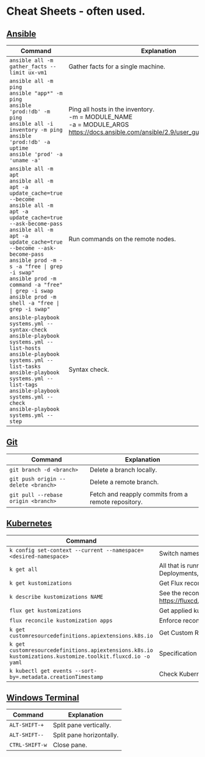 # Cheat Sheets - often used.

## [Ansible](./DevOps/ansible.md)

Command | Explanation
--------|-------------
`ansible all -m gather_facts --limit ux-vm1` | Gather facts for a single machine.
`ansible all -m ping`<br>`ansible "app*" -m ping`<br>`ansible 'prod:!db' -m ping`<br>`ansible all -i inventory -m ping`<br>`ansible 'prod:!db' -a uptime`<br>`ansible 'prod' -a 'uname -a'` | Ping all hosts in the inventory.<br>-m = MODULE_NAME<br> -a =  MODULE_ARGS<br>https://docs.ansible.com/ansible/2.9/user_guide/modules.html
`ansible all -m apt`<br>`ansible all -m apt -a update_cache=true --become`<br>`ansible all -m apt -a update_cache=true  --ask-become-pass`<br>`ansible all -m apt -a update_cache=true --become --ask-become-pass`<br>`ansible prod -m -s -a "free \| grep -i swap"`<br>`ansible prod -m command -a "free" \| grep -i swap`<br>`ansible prod -m shell -a "free \| grep -i swap"` | Run commands on the remote nodes.
`ansible-playbook systems.yml --syntax-check`<br>`ansible-playbook systems.yml --list-hosts`<br>`ansible-playbook systems.yml --list-tasks`<br>`ansible-playbook systems.yml --list-tags`<br>`ansible-playbook systems.yml --check`<br>`ansible-playbook systems.yml --step` | Syntax check.

## [Git](./DevOps/ansible.md)

Command | Explanation
--------|-------------
`git branch -d <branch>` | Delete a branch locally.
`git push origin --delete <branch>` | Delete a remote branch.
`git pull --rebase origin <branch>` | Fetch and reapply commits from a remote repository.

## [Kubernetes](./DevOps/git.md)

| Command                                                                                                   | Explanation                                                                                                      |
| --------------------------------------------------------------------------------------------------------- | ---------------------------------------------------------------------------------------------------------------- |
| `k config set-context --current --namespace=<desired-namespace>`                                          | Switch namespace.                                                                                                |
| `k get all`                                                                                               | All that is running in a current namespace (PODS, Services, Deployments, etc.)                                   |
| `k get kustomizations`                                                                                    | Get Flux reconciliation status.                                                                                  |
| `k describe kustomizations NAME`                                                                          | See the reconciliation status conditions and events. https://fluxcd.io/flux/components/kustomize/kustomizations/ |
| `flux get kustomizations`                                                                                 | Get applied kustomizations.                                                                                      |
| `flux reconcile kustomization apps`                                                                       | Enforce reconciliation.                                                                                          |
| `k get customresourcedefinitions.apiextensions.k8s.io`                                                    | Get Custom Resource Definitions.                                                                                 |
| `k get customresourcedefinitions.apiextensions.k8s.io kustomizations.kustomize.toolkit.fluxcd.io -o yaml` | Specification of the Kustomization custom resource in yaml.                                                      |
| `k kubectl get events --sort-by=.metadata.creationTimestamp`                                              | Check Kubernetes events for detailed logs.                                                                       |

## [Windows Terminal](./Windows/windows-terminal-panes.md)

Command | Explanation
--------|-------------
`ALT-SHIFT-+` | Split pane vertically.
`ALT-SHIFT--` | Split pane horizontally.
`CTRL-SHIFT-w` | Close pane.
